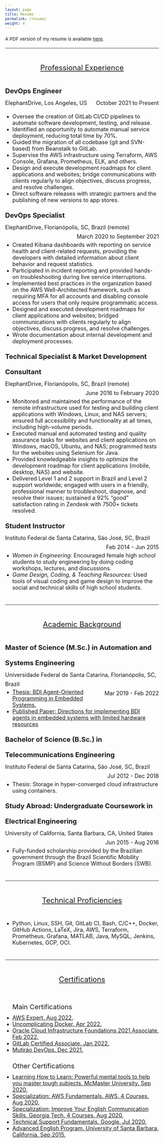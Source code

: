 ```yaml
---
layout: page
title: Resume
permalink: /resume/
weight: 4
---
```


<style>
p
{
  margin:0;
  padding:0;
  font-size:15px;
  line-height:30px;
}

pt
{
  line-height:100px;
  text-decoration: underline;
  font-size:24px; 
}

pp
{
  font-size:22px;
  line-height:50px;
}

ul li
{
 font-size:18px;
}

.alignleft {
	float: left;
  font-size:18px;
}

.alignright {
	float: right;
  font-size:18px;
}
</style>

A PDF version of my resume is available [here](../assets/Resume_MullerDosSantos_Matuzalem_DevEmail.pdf).

---

<center><pt>Professional Experience</pt></center>

<pp><strong>DevOps Engineer</strong></pp>
<div>
<p>
  <p class="alignleft">ElephantDrive, Los Angeles, US</p>
  <p class="alignright">October 2021 to Present</p>
</p>
<br>
</div>
<br>
<ul>
  <li>Oversee the creation of GitLab CI/CD pipelines to automate software development, testing, and release.</li>
  <li>Identified an opportunity to automate manual service deployment, reducing total time by 70%.</li>
  <li>Guided the migration of all codebase (git and SVN-based) from Beanstalk to GitLab.</li>
  <li>Supervise the AWS infrastructure using Terraform, AWS Console, Grafana, Prometheus, ELK, and others.</li>
  <li>Design and execute development roadmaps for client applications and websites; bridge communications with clients regularly to align objectives, discuss progress, and resolve challenges.</li>
  <li>Direct software releases with strategic partners and the publishing of new versions to app stores.</li>
</ul>

<pp><strong>DevOps Specialist</strong></pp>
<div>
<p>
  <p class="alignleft">ElephantDrive, Florianópolis, SC, Brazil (remote)</p>
  <p class="alignright">March 2020 to September 2021</p>
</p>
<br>
</div>
<br>
<ul>
  <li>Created Kibana dashboards with reporting on service health and client-related requests, providing the developers with detailed information about client behavior and request statistics.</li>
  <li>Participated in incident reporting and provided hands-on troubleshooting during live service interruptions.</li>
  <li>Implemented best practices in the organization based on the AWS Well-Architected framework, such as requiring MFA for all accounts and disabling console access for users that only require programmatic access.</li>
  <li>Designed and executed development roadmaps for client applications and websites; bridged communications with clients regularly to align objectives, discuss progress, and resolve challenges.</li>
  <li>Wrote documentation about internal development and deployment processes.</li>
</ul>

<pp><strong>Technical Specialist & Market Development Consultant</strong></pp>
<div>
<p>
  <p class="alignleft">ElephantDrive, Florianópolis, SC, Brazil (remote)</p>
  <p class="alignright">June 2016 to February 2020</p>
</p>
<br>
</div> 
<br>
<ul>
  <li>Monitored and maintained the performance of the remote infrastructure used for testing and building client applications with Windows, Linux, and NAS servers; ensured full accessibility and functionality at all times, including high-volume periods.</li>
  <li>Executed manual and automated testing and quality assurance tasks for websites and client applications on Windows, macOS, Ubuntu, and NAS; programmed tests for the websites using Selenium for Java.</li>
  <li>Provided knowledgeable insights to optimize the development roadmap for client applications (mobile, desktop, NAS) and website.</li>
  <li>Delivered Level 1 and 2 support in Brazil and Level 2 support worldwide; engaged with users in a friendly, professional manner to troubleshoot, diagnose, and resolve their issues; sustained a 92% “good” satisfaction rating in Zendesk with 7500+ tickets resolved.</li>
</ul>

<pp><strong>Student Instructor</strong></pp>
<div>
<p>
  <p class="alignleft">Instituto Federal de Santa Catarina, São José, SC, Brazil</p>
  <p class="alignright">Feb 2014 - Jun 2015</p>
</p>
<br>
</div> 
<br>
<ul>
  <li><i>Women in Engineering:</i> Encouraged female high school students to study engineering by doing coding workshops, lectures, and discussions.</li>
  <li><i>Game Design, Coding, & Teaching Resources:</i> Used tools of visual coding and game design to improve the social and technical skills of high school students.</li>
</ul>

<br>

----

<center><pt>Academic Background</pt></center>

<pp><strong>Master of Science (M.Sc.) in Automation and Systems Engineering</strong></pp>
<div>
<p>
  <p class="alignleft">Universidade Federal de Santa Catarina, Florianópolis, SC, Brazil</p>
  <p class="alignright">Mar 2019 - Feb 2022</p>
</p>
<br>
</div> 
<br>
<ul>
  <li><a target="_blank" rel="noopener noreferrer" href="https://repositorio.ufsc.br/handle/123456789/231270">Thesis: BDI Agent-Oriented Programming in Embedded Systems.</a></li>
  <li><a target="_blank" rel="noopener noreferrer" href="https://wesaac.ufsc.br/2021/wp-content/uploads/2021/07/Directions.for_.implementing.BDI_.agents.in_.embedded.systems.with_.limited.hardware.resources.pdf">Published Paper: Directions for implementing BDI agents in embedded systems with limited hardware resources</a></li>
</ul>

<pp><strong>Bachelor of Science (B.Sc.) in Telecommunications Engineering</strong></pp>
<div>
<p>
  <p class="alignleft">Instituto Federal de Santa Catarina, São José, SC, Brazil</p>
  <p class="alignright">Jul 2012 - Dec 2018</p>
</p>
<br>
</div> 
<br>
<ul>
    <li>Thesis: Storage in hyper-converged cloud infrastructure using containers.</li>
</ul>

<pp><strong>Study Abroad: Undergraduate Coursework in Electrical Engineering</strong></pp>
<div>
<p>
  <p class="alignleft">University of California, Santa Barbara, CA, United States</p>
  <p class="alignright">Jun 2015 - Aug 2016</p>
</p>
<br>
</div> 
<br>
<ul>
    <li>Fully-funded scholarship provided by the Brazilian government through the Brazil Scientific Mobility Program (BSMP) and Science Without Borders (SWB).
</li>
</ul>

<br>

----

<center><pt>Technical Proficiencies</pt></center>

<ul>
  <li>Python, Linux, SSH, Git, GitLab CI, Bash, C/C++, Docker, GitHub Actions, LaTeX, Jira, AWS, Terraform, Prometheus, Grafana, MATLAB, Java, MySQL, Jenkins, Kubernetes, GCP, OCI.</li>
</ul>

<br>

----
<center><pt>Certifications</pt></center>

<ul>
  <pp>Main Certifications</pp>
  <br>
  <li><a target="_blank" rel="noopener noreferrer" href="https://www.credential.net/daf606ca-9530-4a28-98f9-3e93aca9be10">AWS Expert. Aug 2022.</a></li>
  <li><a target="_blank" rel="noopener noreferrer" href="https://www.credential.net/9e01a36b-eb84-44e2-8fdc-4037aee9d5d9">Uncomplicating Docker. Apr 2022.</a></li>
  <li><a target="_blank" rel="noopener noreferrer" href="https://catalog-education.oracle.com/pls/certview/sharebadge?id=17517B9B14A755B1D7CD88250EEA9A835B981D69F2A6A48687F7CE1D882A0FD4">Oracle Cloud Infrastructure Foundations 2021 Associate. Feb 2022.</a></li>
  <li><a target="_blank" rel="noopener noreferrer" href="https://www.credly.com/badges/3a87086a-6c38-4460-8350-f31e644c94b9/public_url">GitLab Certified Associate. Jan 2022.</a></li>
  <li><a target="_blank" rel="noopener noreferrer" href="https://www.credential.net/5b0f6fb0-b647-49f3-9f9f-5c773a922af9">Mutirão DevOps. Dec 2021.</a></li>
  <br>
  <pp>Other Certifications</pp>
  <li><a target="_blank" rel="noopener noreferrer" href="https://www.coursera.org/account/accomplishments/verify/H6GV574HAYM2">Learning How to Learn: Powerful mental tools to help you master tough subjects. McMaster University. Sep 2020.</a></li>
  <li><a target="_blank" rel="noopener noreferrer" href="https://coursera.org/account/accomplishments/specialization/XAKPMPJ6FR92">Specialization: AWS Fundamentals. AWS. 4 Courses. Aug 2020.</a></li>
  <li><a target="_blank" rel="noopener noreferrer" href="https://coursera.org/account/accomplishments/specialization/PL43DCB7UUEP">Specialization: Improve Your English Communication Skills. Georgia Tech. 4 Courses. Aug 2020.</a></li>
  <li><a target="_blank" rel="noopener noreferrer" href="https://coursera.org/verify/KS86WDPBFACR">Technical Support Fundamentals. Google. Jul 2020.</a></li>
  <li><a target="_blank" rel="noopener noreferrer" href="https://professional.ucsb.edu/">Advanced English Program. University of Santa Barbara, California. Sep 2015.</a></li>
</ul>
